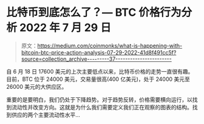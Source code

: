 # 比特币到底怎么了？— BTC 价格行为分析 2022 年 7 月 29 日

> 原文：<https://medium.com/coinmonks/what-is-happening-with-bitcoin-btc-price-action-analysis-07-29-2022-41d8f491cc5f?source=collection_archive---------37----------------------->

自 6 月 18 日 17600 美元的上次主要低点以来，比特币价格的走势一直很有趣。目前，BTC 位于 24000 美元，交易量很高(400 亿美元)，处于 24000 美元至 26000 美元的大供应区。

重要的是要明白，我们仍处于下降趋势。对于趋势反转，价格需要横向运行，以找到流动性并改变方向。这就是为什么我们需要定义我们正在观察的图表的结构。找到供应的两个主要流动性水平…